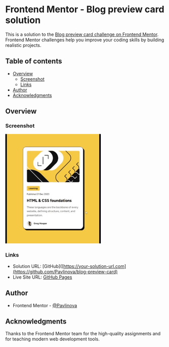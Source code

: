 # Frontend Mentor - Blog preview card solution

This is a solution to the [Blog preview card challenge on Frontend Mentor](https://www.frontendmentor.io/challenges/blog-preview-card-ckPaj01IcS). Frontend Mentor challenges help you improve your coding skills by building realistic projects. 

## Table of contents

- [Overview](#overview)
  - [Screenshot](#screenshot)
  - [Links](#links)
- [Author](#author)
- [Acknowledgments](#acknowledgments)

## Overview

### Screenshot

<img src="./Screenshot.gif" alt="drawing" width="300"/>

### Links

- Solution URL: [GitHub]([https://your-solution-url.com](https://github.com/Pavlinova/blog-preview-card)
- Live Site URL: [GitHub Pages](https://pavlinova.github.io/blog-preview-card/)

## Author

- Frontend Mentor - [@Pavlinova](https://www.frontendmentor.io/profile/Pavlinova)

## Acknowledgments

Thanks to the Frontend Mentor team for the high-quality assignments and for teaching modern web development tools.

